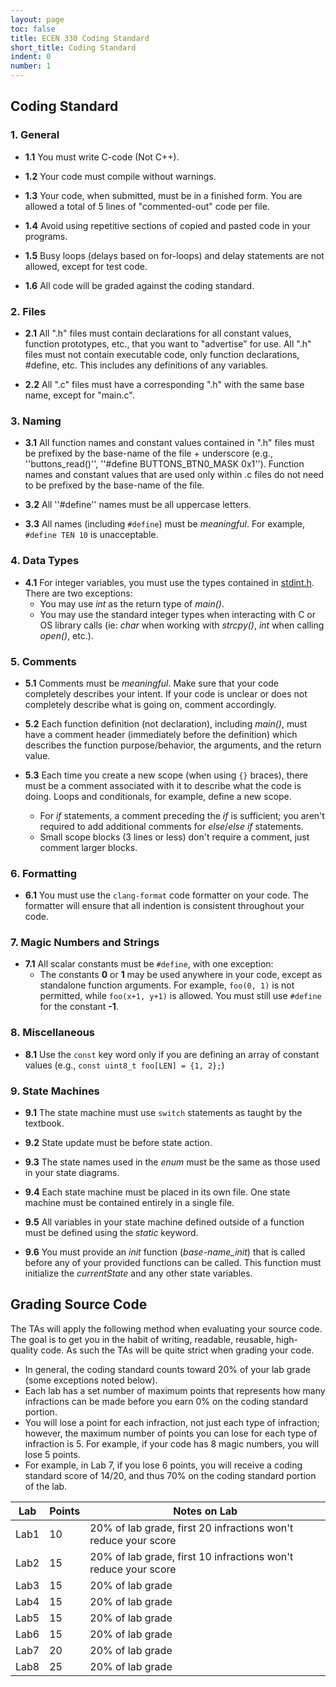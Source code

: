 ```yaml
---
layout: page
toc: false
title: ECEN 330 Coding Standard
short_title: Coding Standard
indent: 0
number: 1
---
```




## Coding Standard

### 1. General
  * **1.1** You must write C-code (Not C++).

  * **1.2** Your code must compile without warnings.

  * **1.3** Your code, when submitted, must be in a finished form. You are allowed a total of 5 lines of "commented-out" code per file.

  * **1.4** Avoid using repetitive sections of copied and pasted code in your programs.

  * **1.5** Busy loops (delays based on for-loops) and delay statements are not allowed, except for test code.

  * **1.6** All code will be graded against the coding standard.


### 2. Files
  * **2.1** All ".h" files must contain declarations for all constant values, function prototypes, etc., that you want to "advertise" for use. All ".h" files must not contain executable code, only function declarations, #define, etc. This includes any definitions of any variables.

  * **2.2** All ".c" files must have a corresponding ".h" with the same base name, except for "main.c".


### 3. Naming
  * **3.1** All function names and constant values contained in ".h" files must be prefixed by the base-name of the file + underscore (e.g., ''buttons_read()'', ''#define BUTTONS_BTN0_MASK 0x1''). Function names and constant values that are used only within .c files do not need to be prefixed by the base-name of the file.

  * **3.2** All ''#define'' names must be all uppercase letters.

  * **3.3** All names (including `#define`) must be *meaningful*. For example, `#define TEN 10` is unacceptable.


### 4. Data Types
  * **4.1** For integer variables, you must use the types contained in [stdint.h](https://en.wikibooks.org/wiki/C_Programming/C_Reference/stdint.h). There are two exceptions:
    - You may use *int* as the return type of *main()*.
    - You may use the standard integer types when interacting with C or OS library calls (ie: *char* when working with *strcpy()*, *int* when calling *open()*, etc.).


### 5. Comments
  * **5.1** Comments must be *meaningful*. Make sure that your code completely describes your intent. If your code is unclear or does not completely describe what is going on, comment accordingly.

  * **5.2** Each function definition (not declaration), including *main()*, must have a comment header (immediately before the definition) which describes the function purpose/behavior, the arguments, and the return value.

  * **5.3** Each time you create a new scope (when using `{}` braces), there must be a comment associated with it to describe what the code is doing. Loops and conditionals, for example, define a new scope.
    - For *if* statements, a comment preceding the *if* is sufficient; you aren't required to add additional comments for *else*/*else if* statements.
    - Small scope blocks (3 lines or less) don't require a comment, just comment larger blocks.


### 6. Formatting
  * **6.1** You must use the `clang-format` code formatter on your code. The formatter will ensure that all indention is consistent throughout your code.


### 7. Magic Numbers and Strings
  * **7.1** All scalar constants must be `#define`, with one exception:
    * The constants **0** or **1** may be used anywhere in your code, except as standalone function arguments. For example, `foo(0, 1)` is not permitted, while `foo(x+1, y+1)` is allowed. You must still use `#define` for the constant **-1**.
<!-- 
  * **7.2** All strings used on your touchscreen must be `#define`. Debugging statements that are printed to the console do not need to be `#defined`. -->


### 8. Miscellaneous
  * **8.1** Use the `const` key word only if you are defining an array of constant values (e.g., `const uint8_t foo[LEN] = {1, 2};`)


### 9. State Machines
  * **9.1** The state machine must use `switch` statements as taught by the textbook.

  * **9.2** State update must be before state action.

  * **9.3** The state names used in the *enum* must be the same as those used in your state diagrams.

  * **9.4** Each state machine must be placed in its own file. One state machine must be contained entirely in a single file.

  * **9.5** All variables in your state machine defined outside of a function must be defined using the *static* keyword.

  * **9.6** You must provide an *init* function (*base-name_init*) that is called before any of your provided functions can be called. This function must initialize the *currentState* and any other state variables.


## Grading Source Code
The TAs will apply the following method when evaluating your source code. The goal is to get you in the habit of writing, readable, reusable, high-quality code. As such the TAs will be quite strict when grading your code.
  * In general, the coding standard counts toward 20% of your lab grade (some exceptions noted below).
  * Each lab has a set number of maximum points that represents how many infractions can be made before you earn 0% on the coding standard portion.
  * You will lose a point for each infraction, not just each type of infraction; however, the maximum number of points you can lose for each type of infraction is 5. For example, if your code has 8 magic numbers, you will lose 5 points.
  * For example, in Lab 7, if you lose 6 points, you will receive a coding standard score of 14/20, and thus 70% on the coding standard portion of the lab.

| Lab | Points | Notes on Lab |
|-----|--------|--------------|
| Lab1 | 10 | 20% of lab grade, first 20 infractions won't reduce your score |
| Lab2 | 15 | 20% of lab grade, first 10 infractions won't reduce your score |
| Lab3 | 15 | 20% of lab grade |
| Lab4 | 15 | 20% of lab grade |
| Lab5 | 15 | 20% of lab grade |
| Lab6 | 15 | 20% of lab grade |
| Lab7 | 20 | 20% of lab grade |
| Lab8 | 25 | 20% of lab grade |


<!--
  * For example, in Lab 4, if you lose 10 points, you will receive a coding standard score of 10/20, and thus 15%/30% on the coding standard portion of the lab.

| Lab | Points | Notes on Lab |
|-----|--------|--------------|
| Lab1 | 10 | Feedback given, but worth 0% of lab grade |
| Lab2 | 10 | 30% of lab grade, first 10 infractions won't reduce your score |
| Lab3 | 10 | 30% of lab grade |
| Lab4 | 20 | 30% of lab grade |
| Lab5 | 20 | 30% of lab grade |
| Lab6 | 30 | 30% of lab grade |
| Lab7 | 20 | 30% of lab grade |
-->